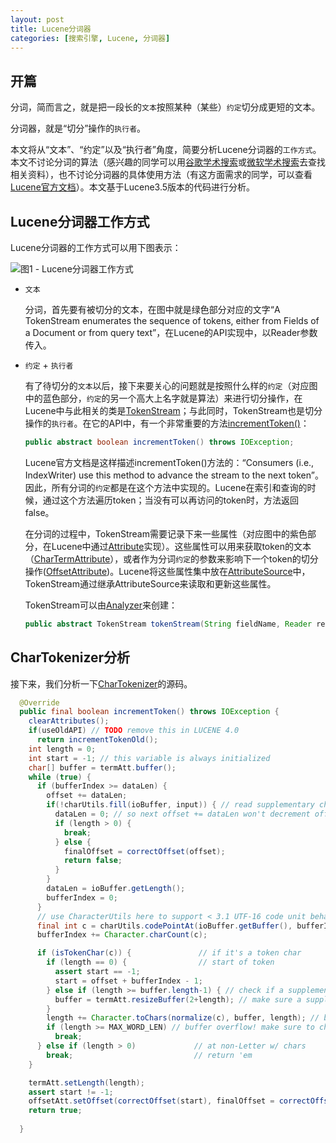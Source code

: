 ```yaml
---
layout: post
title: Lucene分词器
categories: [搜索引擎, Lucene, 分词器]
---
```


## 开篇

分词，简而言之，就是把一段长的`文本`按照某种（某些）`约定`切分成更短的文本。

分词器，就是“切分”操作的`执行者`。

本文将从“文本”、“约定”以及“执行者”角度，简要分析Lucene分词器的`工作方式`。本文不讨论分词的算法（感兴趣的同学可以用[谷歌学术搜索](http://scholar.google.com/)或[微软学术搜索](http://academic.research.microsoft.com/)去查找相关资料），也不讨论分词器的具体使用方法（有这方面需求的同学，可以查看[Lucene官方文档](http://lucene.apache.org/core/3_5_0/api/all/index.html)）。本文基于Lucene3.5版本的代码进行分析。

## Lucene分词器工作方式

Lucene分词器的工作方式可以用下图表示：

![](http://cc213.github.io/images/Lucene%E5%88%86%E8%AF%8D%E5%99%A8/workflow.png "图1 - Lucene分词器工作方式")

- `文本`

	分词，首先要有被切分的文本，在图中就是绿色部分对应的文字“A TokenStream enumerates the sequence of tokens, either from Fields of a Document or from query text”，在Lucene的API实现中，以Reader参数传入。

- `约定` + `执行者`

	有了待切分的`文本`以后，接下来要关心的问题就是按照什么样的`约定`（对应图中的蓝色部分，`约定`的另一个高大上名字就是算法）来进行切分操作，在Lucene中与此相关的类是[TokenStream](http://lucene.apache.org/core/3_5_0/api/all/org/apache/lucene/analysis/TokenStream.html)；与此同时，TokenStream也是切分操作的`执行者`。在它的API中，有一个非常重要的方法[incrementToken()](http://lucene.apache.org/core/3_5_0/api/all/org/apache/lucene/analysis/TokenStream.html#incrementToken())：

	```Java
	public abstract boolean incrementToken() throws IOException;
	```

	Lucene官方文档是这样描述incrementToken()方法的：“Consumers (i.e., IndexWriter) use this method to advance the stream to the next token”。因此，所有分词的`约定`都是在这个方法中实现的。Lucene在索引和查询的时候，通过这个方法遍历token；当没有可以再访问的token时，方法返回false。

	在分词的过程中，TokenStream需要记录下来一些属性（对应图中的紫色部分，在Lucene中通过[Attribute](http://lucene.apache.org/core/3_5_0/api/all/org/apache/lucene/util/Attribute.html)实现）。这些属性可以用来获取token的文本（[CharTermAttribute](http://lucene.apache.org/core/3_5_0/api/all/org/apache/lucene/analysis/tokenattributes/CharTermAttribute.html)），或者作为分词`约定`的参数来影响下一个token的切分操作([OffsetAttribute](http://lucene.apache.org/core/3_5_0/api/all/org/apache/lucene/analysis/tokenattributes/OffsetAttribute.html))。Lucene将这些属性集中放在[AttributeSource](http://lucene.apache.org/core/3_5_0/api/all/org/apache/lucene/util/AttributeSource.html)中，TokenStream通过继承AttributeSource来读取和更新这些属性。

	TokenStream可以由[Analyzer](http://lucene.apache.org/core/3_5_0/api/all/org/apache/lucene/analysis/Analyzer.html)来创建：

	```Java
	public abstract TokenStream tokenStream(String fieldName, Reader reader);
	```

## CharTokenizer分析

接下来，我们分析一下[CharTokenizer](http://lucene.apache.org/core/3_5_0/api/all/org/apache/lucene/analysis/CharTokenizer.html)的源码。

```Java
  @Override
  public final boolean incrementToken() throws IOException {
	clearAttributes();
	if(useOldAPI) // TODO remove this in LUCENE 4.0
	  return incrementTokenOld();
	int length = 0;
	int start = -1; // this variable is always initialized
	char[] buffer = termAtt.buffer();
	while (true) {
	  if (bufferIndex >= dataLen) {
		offset += dataLen;
		if(!charUtils.fill(ioBuffer, input)) { // read supplementary char aware with CharacterUtils
		  dataLen = 0; // so next offset += dataLen won't decrement offset
		  if (length > 0) {
			break;
		  } else {
			finalOffset = correctOffset(offset);
			return false;
		  }
		}
		dataLen = ioBuffer.getLength();
		bufferIndex = 0;
	  }
	  // use CharacterUtils here to support < 3.1 UTF-16 code unit behavior if the char based methods are gone
	  final int c = charUtils.codePointAt(ioBuffer.getBuffer(), bufferIndex);
	  bufferIndex += Character.charCount(c);

	  if (isTokenChar(c)) {               // if it's a token char
		if (length == 0) {                // start of token
		  assert start == -1;
		  start = offset + bufferIndex - 1;
		} else if (length >= buffer.length-1) { // check if a supplementary could run out of bounds
		  buffer = termAtt.resizeBuffer(2+length); // make sure a supplementary fits in the buffer
		}
		length += Character.toChars(normalize(c), buffer, length); // buffer it, normalized
		if (length >= MAX_WORD_LEN) // buffer overflow! make sure to check for >= surrogate pair could break == test
		  break;
	  } else if (length > 0)             // at non-Letter w/ chars
		break;                           // return 'em
	}

	termAtt.setLength(length);
	assert start != -1;
	offsetAtt.setOffset(correctOffset(start), finalOffset = correctOffset(start+length));
	return true;
	
  }
```

